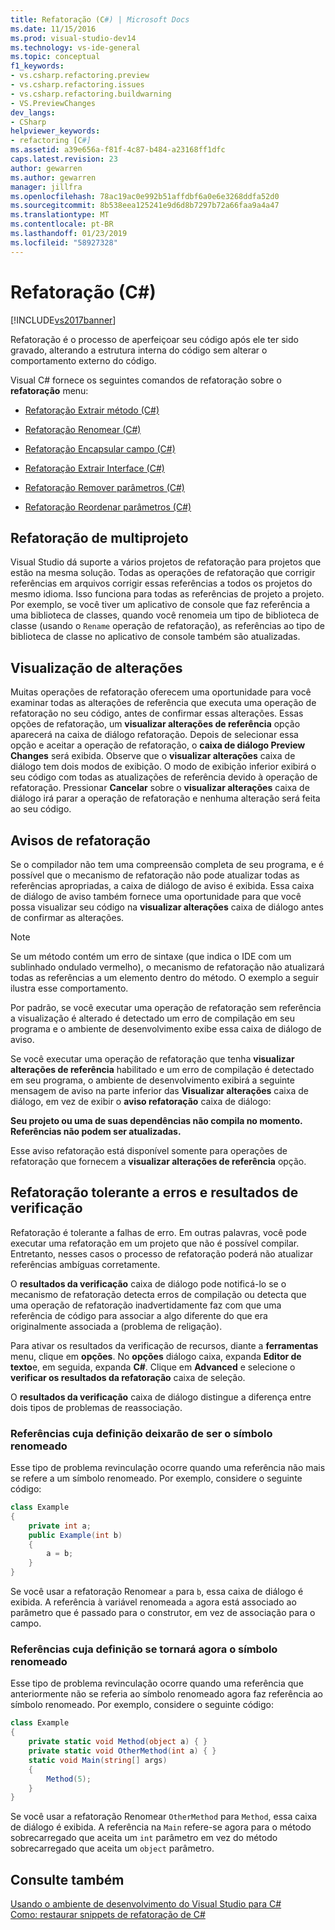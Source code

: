 ```yaml
---
title: Refatoração (C#) | Microsoft Docs
ms.date: 11/15/2016
ms.prod: visual-studio-dev14
ms.technology: vs-ide-general
ms.topic: conceptual
f1_keywords:
- vs.csharp.refactoring.preview
- vs.csharp.refactoring.issues
- vs.csharp.refactoring.buildwarning
- VS.PreviewChanges
dev_langs:
- CSharp
helpviewer_keywords:
- refactoring [C#]
ms.assetid: a39e656a-f81f-4c87-b484-a23168ff1dfc
caps.latest.revision: 23
author: gewarren
ms.author: gewarren
manager: jillfra
ms.openlocfilehash: 78ac19ac0e992b51affdbf6a0e6e3268ddfa52d0
ms.sourcegitcommit: 8b538eea125241e9d6d8b7297b72a66faa9a4a47
ms.translationtype: MT
ms.contentlocale: pt-BR
ms.lasthandoff: 01/23/2019
ms.locfileid: "58927328"
---
```

# <a name="refactoring-c"></a>Refatoração (C#)
[!INCLUDE[vs2017banner](../includes/vs2017banner.md)]

Refatoração é o processo de aperfeiçoar seu código após ele ter sido gravado, alterando a estrutura interna do código sem alterar o comportamento externo do código.  
  
 Visual C# fornece os seguintes comandos de refatoração sobre o **refatoração** menu:  
  
-   [Refatoração Extrair método (C#)](../csharp-ide/extract-method-refactoring-csharp.md)  
  
-   [Refatoração Renomear (C#)](../csharp-ide/rename-refactoring-csharp.md)  
  
-   [Refatoração Encapsular campo (C#)](../csharp-ide/encapsulate-field-refactoring-csharp.md)  
  
-   [Refatoração Extrair Interface (C#)](../csharp-ide/extract-interface-refactoring-csharp.md)  
  
-   [Refatoração Remover parâmetros (C#)](../csharp-ide/remove-parameters-refactoring-csharp.md)  
  
-   [Refatoração Reordenar parâmetros (C#)](../csharp-ide/reorder-parameters-refactoring-csharp.md)  
  
## <a name="multi-project-refactoring"></a>Refatoração de multiprojeto  
 Visual Studio dá suporte a vários projetos de refatoração para projetos que estão na mesma solução. Todas as operações de refatoração que corrigir referências em arquivos corrigir essas referências a todos os projetos do mesmo idioma. Isso funciona para todas as referências de projeto a projeto. Por exemplo, se você tiver um aplicativo de console que faz referência a uma biblioteca de classes, quando você renomeia um tipo de biblioteca de classe (usando o `Rename` operação de refatoração), as referências ao tipo de biblioteca de classe no aplicativo de console também são atualizadas.  
  
## <a name="changes-preview"></a>Visualização de alterações  
 Muitas operações de refatoração oferecem uma oportunidade para você examinar todas as alterações de referência que executa uma operação de refatoração no seu código, antes de confirmar essas alterações. Essas opções de refatoração, um **visualizar alterações de referência** opção aparecerá na caixa de diálogo refatoração. Depois de selecionar essa opção e aceitar a operação de refatoração, o **caixa de diálogo Preview Changes** será exibida. Observe que o **visualizar alterações** caixa de diálogo tem dois modos de exibição. O modo de exibição inferior exibirá o seu código com todas as atualizações de referência devido à operação de refatoração. Pressionar **Cancelar** sobre o **visualizar alterações** caixa de diálogo irá parar a operação de refatoração e nenhuma alteração será feita ao seu código.  
  
## <a name="refactoring-warnings"></a>Avisos de refatoração  
 Se o compilador não tem uma compreensão completa de seu programa, e é possível que o mecanismo de refatoração não pode atualizar todas as referências apropriadas, a caixa de diálogo de aviso é exibida. Essa caixa de diálogo de aviso também fornece uma oportunidade para que você possa visualizar seu código na **visualizar alterações** caixa de diálogo antes de confirmar as alterações.  
  
> [!NOTE]
>  Se um método contém um erro de sintaxe (que indica o IDE com um sublinhado ondulado vermelho), o mecanismo de refatoração não atualizará todas as referências a um elemento dentro do método. O exemplo a seguir ilustra esse comportamento.  
  
 Por padrão, se você executar uma operação de refatoração sem referência a visualização é alterado é detectado um erro de compilação em seu programa e o ambiente de desenvolvimento exibe essa caixa de diálogo de aviso.  
  
 Se você executar uma operação de refatoração que tenha **visualizar alterações de referência** habilitado e um erro de compilação é detectado em seu programa, o ambiente de desenvolvimento exibirá a seguinte mensagem de aviso na parte inferior das **Visualizar alterações** caixa de diálogo, em vez de exibir o **aviso refatoração** caixa de diálogo:  
  
 **Seu projeto ou uma de suas dependências não compila no momento. Referências não podem ser atualizadas.**  
  
 Esse aviso refatoração está disponível somente para operações de refatoração que fornecem a **visualizar alterações de referência** opção.  
  
## <a name="error-tolerant-refactoring-and-verification-results"></a>Refatoração tolerante a erros e resultados de verificação  
 Refatoração é tolerante a falhas de erro. Em outras palavras, você pode executar uma refatoração em um projeto que não é possível compilar. Entretanto, nesses casos o processo de refatoração poderá não atualizar referências ambíguas corretamente.  
  
 O **resultados da verificação** caixa de diálogo pode notificá-lo se o mecanismo de refatoração detecta erros de compilação ou detecta que uma operação de refatoração inadvertidamente faz com que uma referência de código para associar a algo diferente do que era originalmente associada a (problema de religação).  
  
 Para ativar os resultados da verificação de recursos, diante a **ferramentas** menu, clique em **opções**. No **opções** diálogo caixa, expanda **Editor de texto**e, em seguida, expanda **C#**. Clique em **Advanced** e selecione o **verificar os resultados da refatoração** caixa de seleção.  
  
 O **resultados da verificação** caixa de diálogo distingue a diferença entre dois tipos de problemas de reassociação.  
  
### <a name="references-whose-definition-will-no-longer-be-the-renamed-symbol"></a>Referências cuja definição deixarão de ser o símbolo renomeado  
 Esse tipo de problema revinculação ocorre quando uma referência não mais se refere a um símbolo renomeado. Por exemplo, considere o seguinte código:  
  
```csharp  
class Example  
{  
    private int a;  
    public Example(int b)  
    {  
        a = b;  
    }  
}  
```  
  
 Se você usar a refatoração Renomear `a` para `b`, essa caixa de diálogo é exibida. A referência à variável renomeada `a` agora está associado ao parâmetro que é passado para o construtor, em vez de associação para o campo.  
  
### <a name="references-whose-definition-will-now-become-the-renamed-symbol"></a>Referências cuja definição se tornará agora o símbolo renomeado  
 Esse tipo de problema revinculação ocorre quando uma referência que anteriormente não se referia ao símbolo renomeado agora faz referência ao símbolo renomeado. Por exemplo, considere o seguinte código:  
  
```csharp  
class Example  
{  
    private static void Method(object a) { }  
    private static void OtherMethod(int a) { }  
    static void Main(string[] args)  
    {  
        Method(5);  
    }  
}  
```  
  
 Se você usar a refatoração Renomear `OtherMethod` para `Method`, essa caixa de diálogo é exibida. A referência na `Main` refere-se agora para o método sobrecarregado que aceita um `int` parâmetro em vez do método sobrecarregado que aceita um `object` parâmetro.  
  
## <a name="see-also"></a>Consulte também  
 [Usando o ambiente de desenvolvimento do Visual Studio para C#](../csharp-ide/using-the-visual-studio-development-environment-for-csharp.md)   
 [Como: restaurar snippets de refatoração de C#](../ide/how-to-restore-csharp-refactoring-snippets.md)